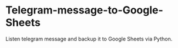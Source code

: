 # Telegram-message-to-Google-Sheets
 Listen telegram message and backup it to Google Sheets via Python.
